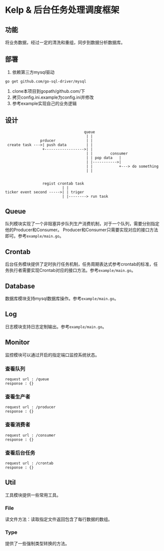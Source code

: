 # Kelp & 后台任务处理调度框架

## 功能
将业务数据，经过一定的清洗和重组，同步到数据分析数据库。

## 部署

1. 依赖第三方mysql驱动
```
go get github.com/go-sql-driver/mysql
```
1. clone本项目到gopath/github.com/下
1. 拷贝config.ini.example为config.ini并修改
1. 参考example实现自己的业务逻辑


## 设计
```
                                    queue
                                     | |
                prducer              | |
 create task --->| push data         | |
                 +------------------>| |
                                     | |        consumer
                                     | | pop data   |
                                     | |----------->|
                                     | |            +---> do something
                                     | |


                 regist crontab task
                          | |
ticker event second ----->| | triger
                          | |--------> run task
```

## Queue
队列模块实现了一个非阻塞异步队列生产消费机制，对于一个队列，需要分别指定他的Producer和Consumer。
Producer和Consumer只需要实现对应的接口方法即可。参考```example/main.go```。

## Crontab

后台任务模块提供了定时执行任务机制，任务周期表达式参考crontab的标准，任务执行者需要实现Crontab对应的接口方法。参考```example/main.go```。

## Database

数据库模块支持mysql数据库操作。参考```example/main.go```。

## Log

日志模块支持日志定制输出。参考```example/main.go```。

## Monitor

监控模块可以通过开启的指定端口监控系统状态。

### 查看队列

```
request url : /queue
response : {}
```

### 查看生产者

```
request url : /producer
response : {}
```

### 查看消费者

```
request url : /consumer
response : {}
```

### 查看后台任务

```
request url : /crontab
response : {}
```

## Util

工具模块提供一些常用工具。

### File

读文件方法：读取指定文件返回包含了每行数据的数组。

### Type

提供了一些强制类型转换的方法。
